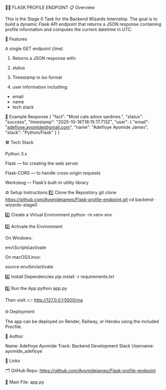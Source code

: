 🧙‍♂️ FLASK PROFILE ENDPOINT
📋 Overview

This is the Stage 0 Task for the Backend Wizards Internship.
The goal is to build a dynamic Flask API endpoint that returns a JSON response containing profile information and computes the current datetime in UTC.

🚀 Features

A single GET endpoint (/me)
1. Returns a JSON response with:

2. status

3. Timestamp in iso format

4. user information includiing:
* email
* name
* tech stack

🧩 Example Response
{
  "fact": "Most cats adore sardines.",
  "status": "success",
  "timestamp": "2025-10-18T16:15:17.713Z",
  "user": {
    "email": "adefioye.ayomidej@gmail.com",
    "name": "Adefioye Ayomide James",
    "stack": "Python/Flask"
  }
}

🛠️ Tech Stack

Python 3.x

Flask — for creating the web server

Flask-CORS — to handle cross-origin requests

Werkzeug — Flask’s built-in utility library

⚙️ Setup Instructions
1️⃣ Clone the Repository
git clone https://github.com/Ayomidejames/Flask-profile-endpoint.git
cd backend-wizards-stage0

2️⃣ Create a Virtual Environment
python -m venv env

3️⃣ Activate the Environment

On Windows:

env\Scripts\activate


On macOS/Linux:

source env/bin/activate

4️⃣ Install Dependencies
pip install -r requirements.txt

5️⃣ Run the App
python app.py


Then visit:
👉 http://127.0.0.1:5000/me

🌐 Deployment

The app can be deployed on Render, Railway, or Heroku using the included Procfile.

🧠 Author

Name: Adefioye Ayomide
Track: Backend Development
Slack Username: ayomide_adefioye

📎 Links

🗂️ GitHub Repo:  https://github.com/Ayomidejames/Flask-profile-endpoint

📄 Main File: app.py
